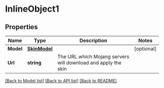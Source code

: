 # InlineObject1

## Properties
Name | Type | Description | Notes
------------ | ------------- | ------------- | -------------
**Model** | [**SkinModel**](SkinModel.md) |  | [optional] 
**Url** | **string** | The URL which Mojang servers will download and apply the skin | 

[[Back to Model list]](../README.md#documentation-for-models) [[Back to API list]](../README.md#documentation-for-api-endpoints) [[Back to README]](../README.md)


